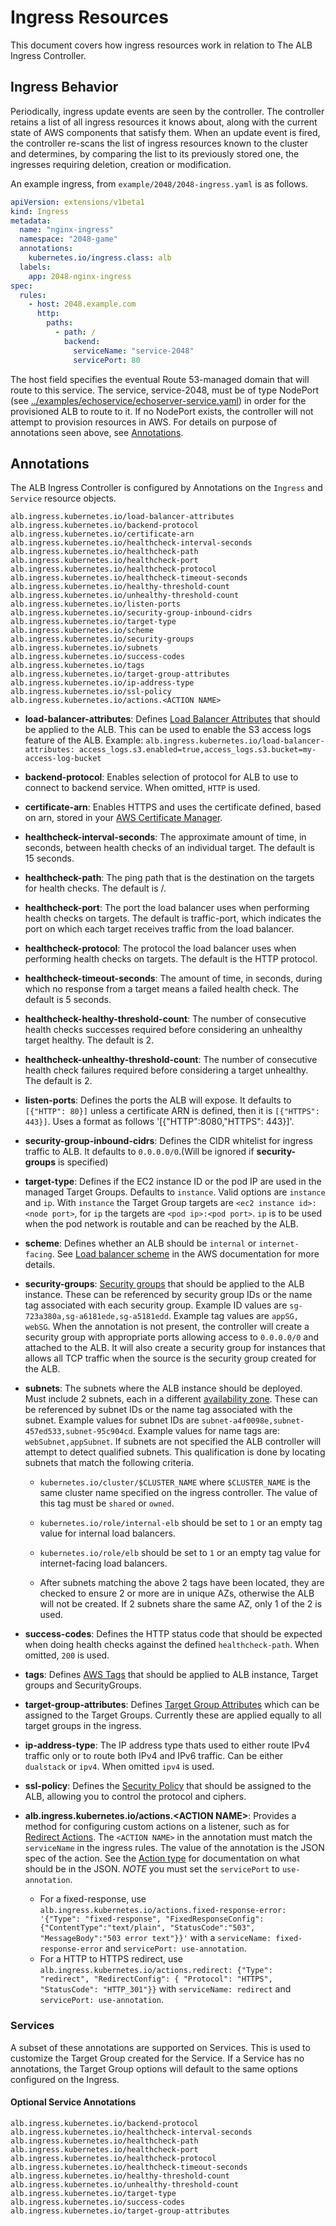 # Ingress Resources

This document covers how ingress resources work in relation to The ALB Ingress Controller.

## Ingress Behavior

Periodically, ingress update events are seen by the controller. The controller retains a list of all ingress resources it knows about, along with the current state of AWS components that satisfy them. When an update event is fired, the controller re-scans the list of ingress resources known to the cluster and determines, by comparing the list to its previously stored one, the ingresses requiring deletion, creation or modification.

An example ingress, from `example/2048/2048-ingress.yaml` is as follows.

```yaml
apiVersion: extensions/v1beta1
kind: Ingress
metadata:
  name: "nginx-ingress"
  namespace: "2048-game"
  annotations:
    kubernetes.io/ingress.class: alb
  labels:
    app: 2048-nginx-ingress
spec:
  rules:
    - host: 2048.example.com
      http:
        paths:
          - path: /
            backend:
              serviceName: "service-2048"
              servicePort: 80
```

The host field specifies the eventual Route 53-managed domain that will route to this service. The service, service-2048, must be of type NodePort (see [../examples/echoservice/echoserver-service.yaml](../examples/echoservice/echoserver-service.yaml)) in order for the provisioned ALB to route to it. If no NodePort exists, the controller will not attempt to provision resources in AWS. For details on purpose of annotations seen above, see [Annotations](#annotations).

## Annotations

The ALB Ingress Controller is configured by Annotations on the `Ingress` and `Service` resource objects.

```
alb.ingress.kubernetes.io/load-balancer-attributes
alb.ingress.kubernetes.io/backend-protocol
alb.ingress.kubernetes.io/certificate-arn
alb.ingress.kubernetes.io/healthcheck-interval-seconds
alb.ingress.kubernetes.io/healthcheck-path
alb.ingress.kubernetes.io/healthcheck-port
alb.ingress.kubernetes.io/healthcheck-protocol
alb.ingress.kubernetes.io/healthcheck-timeout-seconds
alb.ingress.kubernetes.io/healthy-threshold-count
alb.ingress.kubernetes.io/unhealthy-threshold-count
alb.ingress.kubernetes.io/listen-ports
alb.ingress.kubernetes.io/security-group-inbound-cidrs
alb.ingress.kubernetes.io/target-type
alb.ingress.kubernetes.io/scheme
alb.ingress.kubernetes.io/security-groups
alb.ingress.kubernetes.io/subnets
alb.ingress.kubernetes.io/success-codes
alb.ingress.kubernetes.io/tags
alb.ingress.kubernetes.io/target-group-attributes
alb.ingress.kubernetes.io/ip-address-type
alb.ingress.kubernetes.io/ssl-policy
alb.ingress.kubernetes.io/actions.<ACTION NAME>
```

- **load-balancer-attributes**: Defines [Load Balancer Attributes](http://docs.aws.amazon.com/elasticloadbalancing/latest/APIReference/API_LoadBalancerAttribute.html) that should be applied to the ALB. This can be used to enable the S3 access logs feature of the ALB. Example: `alb.ingress.kubernetes.io/load-balancer-attributes: access_logs.s3.enabled=true,access_logs.s3.bucket=my-access-log-bucket`

- **backend-protocol**: Enables selection of protocol for ALB to use to connect to backend service. When omitted, `HTTP` is used.

- **certificate-arn**: Enables HTTPS and uses the certificate defined, based on arn, stored in your [AWS Certificate Manager](https://aws.amazon.com/certificate-manager).

- **healthcheck-interval-seconds**: The approximate amount of time, in seconds, between health checks of an individual target. The default is 15 seconds.

- **healthcheck-path**: The ping path that is the destination on the targets for health checks. The default is /.

- **healthcheck-port**: The port the load balancer uses when performing health checks on targets. The default is traffic-port, which indicates the port on which each target receives traffic from the load balancer.

- **healthcheck-protocol**: The protocol the load balancer uses when performing health checks on targets. The default is the HTTP protocol.

- **healthcheck-timeout-seconds**: The amount of time, in seconds, during which no response from a target means a failed health check. The default is 5 seconds.

- **healthcheck-healthy-threshold-count**: The number of consecutive health checks successes required before considering an unhealthy target healthy. The default is 2.

- **healthcheck-unhealthy-threshold-count**: The number of consecutive health check failures required before considering a target unhealthy. The default is 2.

- **listen-ports**: Defines the ports the ALB will expose. It defaults to `[{"HTTP": 80}]` unless a certificate ARN is defined, then it is `[{"HTTPS": 443}]`. Uses a format as follows '[{"HTTP":8080,"HTTPS": 443}]'.

- **security-group-inbound-cidrs**: Defines the CIDR whitelist for ingress traffic to ALB. It defaults to `0.0.0.0/0`.(Will be ignored if **security-groups** is specified)

- **target-type**: Defines if the EC2 instance ID or the pod IP are used in the managed Target Groups. Defaults to `instance`. Valid options are `instance` and `ip`. With `instance` the Target Group targets are `<ec2 instance id>:<node port>`, for `ip` the targets are `<pod ip>:<pod port>`. `ip` is to be used when the pod network is routable and can be reached by the ALB.

- **scheme**: Defines whether an ALB should be `internal` or `internet-facing`. See [Load balancer scheme](http://docs.aws.amazon.com/elasticloadbalancing/latest/userguide/how-elastic-load-balancing-works.html#load-balancer-scheme) in the AWS documentation for more details.

- **security-groups**: [Security groups](http://docs.aws.amazon.com/AmazonVPC/latest/UserGuide/VPC_SecurityGroups.html) that should be applied to the ALB instance. These can be referenced by security group IDs or the name tag associated with each security group. Example ID values are `sg-723a380a,sg-a6181ede,sg-a5181edd`. Example tag values are `appSG, webSG`. When the annotation is not present, the controller will create a security group with appropriate ports allowing access to `0.0.0.0/0` and attached to the ALB. It will also create a security group for instances that allows all TCP traffic when the source is the security group created for the ALB.

- **subnets**: The subnets where the ALB instance should be deployed. Must include 2 subnets, each in a different [availability zone](http://docs.aws.amazon.com/AWSEC2/latest/UserGuide/using-regions-availability-zones.html). These can be referenced by subnet IDs or the name tag associated with the subnet. Example values for subnet IDs are `subnet-a4f0098e,subnet-457ed533,subnet-95c904cd`. Example values for name tags are: `webSubnet,appSubnet`. If subnets are not specified the ALB controller will attempt to detect qualified subnets. This qualification is done by locating subnets that match the following criteria.

  - `kubernetes.io/cluster/$CLUSTER_NAME` where `$CLUSTER_NAME` is the same cluster name specified on the ingress controller. The value of this tag must be `shared` or `owned`.

  - `kubernetes.io/role/internal-elb` should be set to `1` or an empty tag value for internal load balancers.
  - `kubernetes.io/role/elb` should be set to `1` or an empty tag value for internet-facing load balancers.

  - After subnets matching the above 2 tags have been located, they are checked to ensure 2 or more are in unique AZs, otherwise the ALB will not be created. If 2 subnets share the same AZ, only 1 of the 2 is used.

- **success-codes**: Defines the HTTP status code that should be expected when doing health checks against the defined `healthcheck-path`. When omitted, `200` is used.

- **tags**: Defines [AWS Tags](http://docs.aws.amazon.com/AWSEC2/latest/UserGuide/Using_Tags.html) that should be applied to ALB instance, Target groups and SecurityGroups.

- **target-group-attributes**: Defines [Target Group Attributes](https://docs.aws.amazon.com/elasticloadbalancing/latest/application/load-balancer-target-groups.html#target-group-attributes) which can be assigned to the Target Groups. Currently these are applied equally to all target groups in the ingress.

- **ip-address-type**: The IP address type thats used to either route IPv4 traffic only or to route both IPv4 and IPv6 traffic. Can be either `dualstack` or `ipv4`. When omitted `ipv4` is used.

- **ssl-policy**: Defines the [Security Policy](https://docs.aws.amazon.com/elasticloadbalancing/latest/application/create-https-listener.html#describe-ssl-policies) that should be assigned to the ALB, allowing you to control the protocol and ciphers.

- **alb.ingress.kubernetes.io/actions.\<ACTION NAME>**: Provides a method for configuring custom actions on a listener, such as for [Redirect Actions](https://docs.aws.amazon.com/elasticloadbalancing/latest/application/load-balancer-listeners.html#redirect-actions). The `<ACTION NAME>` in the annotation must match the `serviceName` in the ingress rules. The value of the annotation is the JSON spec of the action. See the [Action type](https://docs.aws.amazon.com/sdk-for-go/api/service/elbv2/#Action) for documentation on what should be in the JSON. _NOTE_ you must set the `servicePort` to `use-annotation`.
  - For a fixed-response, use `alb.ingress.kubernetes.io/actions.fixed-response-error: '{"Type": "fixed-response", "FixedResponseConfig": {"ContentType":"text/plain", "StatusCode":"503", "MessageBody":"503 error text"}}'` with a `serviceName: fixed-response-error` and `servicePort: use-annotation`.
  - For a HTTP to HTTPS redirect, use `alb.ingress.kubernetes.io/actions.redirect: {"Type": "redirect", "RedirectConfig": { "Protocol": "HTTPS", "StatusCode": "HTTP_301"}}` with `serviceName: redirect` and `servicePort: use-annotation`.

### Services

A subset of these annotations are supported on Services. This is used to customize the Target Group created for the Service. If a Service has no annotations, the Target Group options will default to the same options configured on the Ingress.

#### Optional Service Annotations

```
alb.ingress.kubernetes.io/backend-protocol
alb.ingress.kubernetes.io/healthcheck-interval-seconds
alb.ingress.kubernetes.io/healthcheck-path
alb.ingress.kubernetes.io/healthcheck-port
alb.ingress.kubernetes.io/healthcheck-protocol
alb.ingress.kubernetes.io/healthcheck-timeout-seconds
alb.ingress.kubernetes.io/healthy-threshold-count
alb.ingress.kubernetes.io/unhealthy-threshold-count
alb.ingress.kubernetes.io/target-type
alb.ingress.kubernetes.io/success-codes
alb.ingress.kubernetes.io/target-group-attributes
```
